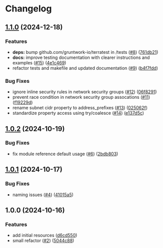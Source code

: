 # Changelog

## [1.1.0](https://github.com/aztfmods/terraform-azure-vnet/compare/v1.0.2...v1.1.0) (2024-12-18)


### Features

* **deps:** bump github.com/gruntwork-io/terratest in /tests ([#8](https://github.com/aztfmods/terraform-azure-vnet/issues/8)) ([761db21](https://github.com/aztfmods/terraform-azure-vnet/commit/761db2129be7db7e745fb0267bfb11858f67cae3))
* **docs:** improve testing documentation with clearer instructions and examples ([#15](https://github.com/aztfmods/terraform-azure-vnet/issues/15)) ([4e1c469](https://github.com/aztfmods/terraform-azure-vnet/commit/4e1c46963cf7fc7143abf4ecbeb0c88e910c32b0))
* refactor tests and makefile and updated documentation ([#9](https://github.com/aztfmods/terraform-azure-vnet/issues/9)) ([b4f7fdd](https://github.com/aztfmods/terraform-azure-vnet/commit/b4f7fdd82ff7c860e8abdc6993f3fd5482b5b0d7))


### Bug Fixes

* ignore inline security rules in network security groups ([#12](https://github.com/aztfmods/terraform-azure-vnet/issues/12)) ([06f8291](https://github.com/aztfmods/terraform-azure-vnet/commit/06f82910b632ae8e3c9ec2c02de30f0e9a967be8))
* prevent race condition in network security group assocations ([#11](https://github.com/aztfmods/terraform-azure-vnet/issues/11)) ([f19229d](https://github.com/aztfmods/terraform-azure-vnet/commit/f19229d026c78bf4e195e3d7a34e2f56776208a0))
* rename subnet cidr property to address_prefixes ([#13](https://github.com/aztfmods/terraform-azure-vnet/issues/13)) ([025062f](https://github.com/aztfmods/terraform-azure-vnet/commit/025062fbb13459ae74e331e5d497d9a55a434182))
* standardize property access using try/coalesce ([#14](https://github.com/aztfmods/terraform-azure-vnet/issues/14)) ([e137d5c](https://github.com/aztfmods/terraform-azure-vnet/commit/e137d5c3ecb7e65145e151b1e22484e3224b424c))

## [1.0.2](https://github.com/aztfmods/terraform-azure-vnet/compare/v1.0.1...v1.0.2) (2024-10-19)


### Bug Fixes

* fix module reference default usage ([#6](https://github.com/aztfmods/terraform-azure-vnet/issues/6)) ([2bdb803](https://github.com/aztfmods/terraform-azure-vnet/commit/2bdb80330997d23ec5d70d44cce98f502d357e4f))

## [1.0.1](https://github.com/aztfmods/terraform-azure-vnet/compare/v1.0.0...v1.0.1) (2024-10-17)


### Bug Fixes

* naming issues ([#4](https://github.com/aztfmods/terraform-azure-vnet/issues/4)) ([41015a5](https://github.com/aztfmods/terraform-azure-vnet/commit/41015a5b20a60f03464c626388bd267e91b43952))

## 1.0.0 (2024-10-16)


### Features

* add initial resources ([d6cd550](https://github.com/aztfmods/terraform-azure-vnet/commit/d6cd550ae5a72f1d1ca93026c5d9590390ba2b69))
* small refactor ([#2](https://github.com/aztfmods/terraform-azure-vnet/issues/2)) ([5044c88](https://github.com/aztfmods/terraform-azure-vnet/commit/5044c88c09600034b125dc9760cb88b8a486cd2f))
